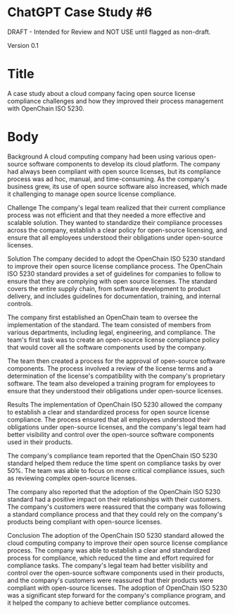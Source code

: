 # ChatGPT Case Study #6

DRAFT - Intended for Review and NOT USE until flagged as non-draft.

Version 0.1

# Title

A case study about a cloud company facing open source license compliance challenges and how they improved their process management with OpenChain ISO 5230.

# Body

Background
A cloud computing company had been using various open-source software components to develop its cloud platform. The company had always been compliant with open source licenses, but its compliance process was ad hoc, manual, and time-consuming. As the company's business grew, its use of open source software also increased, which made it challenging to manage open source license compliance.

Challenge
The company's legal team realized that their current compliance process was not efficient and that they needed a more effective and scalable solution. They wanted to standardize their compliance processes across the company, establish a clear policy for open-source licensing, and ensure that all employees understood their obligations under open-source licenses.

Solution
The company decided to adopt the OpenChain ISO 5230 standard to improve their open source license compliance process. The OpenChain ISO 5230 standard provides a set of guidelines for companies to follow to ensure that they are complying with open source licenses. The standard covers the entire supply chain, from software development to product delivery, and includes guidelines for documentation, training, and internal controls.

The company first established an OpenChain team to oversee the implementation of the standard. The team consisted of members from various departments, including legal, engineering, and compliance. The team's first task was to create an open-source license compliance policy that would cover all the software components used by the company.

The team then created a process for the approval of open-source software components. The process involved a review of the license terms and a determination of the license's compatibility with the company's proprietary software. The team also developed a training program for employees to ensure that they understood their obligations under open-source licenses.

Results
The implementation of OpenChain ISO 5230 allowed the company to establish a clear and standardized process for open source license compliance. The process ensured that all employees understood their obligations under open-source licenses, and the company's legal team had better visibility and control over the open-source software components used in their products.

The company's compliance team reported that the OpenChain ISO 5230 standard helped them reduce the time spent on compliance tasks by over 50%. The team was able to focus on more critical compliance issues, such as reviewing complex open-source licenses.

The company also reported that the adoption of the OpenChain ISO 5230 standard had a positive impact on their relationships with their customers. The company's customers were reassured that the company was following a standard compliance process and that they could rely on the company's products being compliant with open-source licenses.

Conclusion
The adoption of the OpenChain ISO 5230 standard allowed the cloud computing company to improve their open source license compliance process. The company was able to establish a clear and standardized process for compliance, which reduced the time and effort required for compliance tasks. The company's legal team had better visibility and control over the open-source software components used in their products, and the company's customers were reassured that their products were compliant with open-source licenses. The adoption of OpenChain ISO 5230 was a significant step forward for the company's compliance program, and it helped the company to achieve better compliance outcomes.
